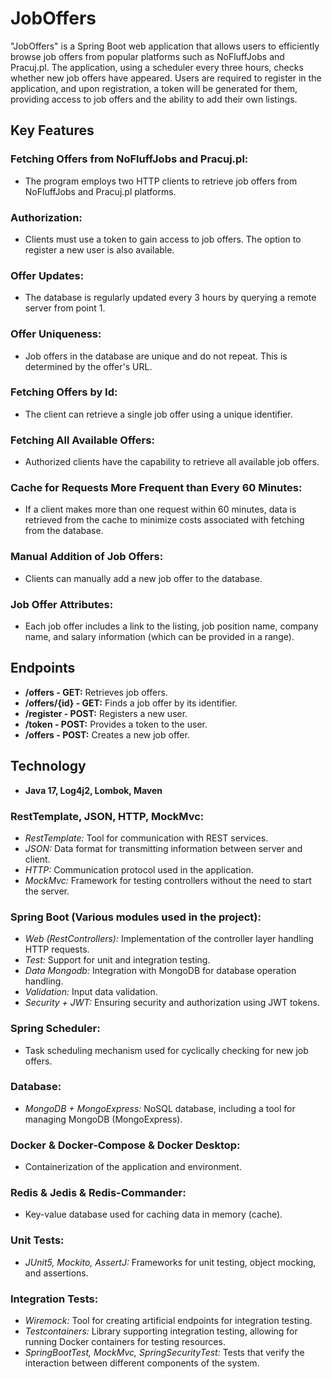# JobOffers

"JobOffers" is a Spring Boot web application that allows users to efficiently browse job offers from popular platforms such as NoFluffJobs and Pracuj.pl. The application, using a scheduler every three hours, checks whether new job offers have appeared. Users are required to register in the application, and upon registration, a token will be generated for them, providing access to job offers and the ability to add their own listings.

## Key Features

### Fetching Offers from NoFluffJobs and Pracuj.pl:

- The program employs two HTTP clients to retrieve job offers from NoFluffJobs and Pracuj.pl platforms.

### Authorization:

- Clients must use a token to gain access to job offers. The option to register a new user is also available.

### Offer Updates:

- The database is regularly updated every 3 hours by querying a remote server from point 1.

### Offer Uniqueness:

- Job offers in the database are unique and do not repeat. This is determined by the offer's URL.

### Fetching Offers by Id:

- The client can retrieve a single job offer using a unique identifier.

### Fetching All Available Offers:

- Authorized clients have the capability to retrieve all available job offers.

### Cache for Requests More Frequent than Every 60 Minutes:

- If a client makes more than one request within 60 minutes, data is retrieved from the cache to minimize costs associated with fetching from the database.

### Manual Addition of Job Offers:

- Clients can manually add a new job offer to the database.

### Job Offer Attributes:

- Each job offer includes a link to the listing, job position name, company name, and salary information (which can be provided in a range).

## Endpoints

- **/offers - GET:** Retrieves job offers.
- **/offers/{id} - GET:** Finds a job offer by its identifier.
- **/register - POST:** Registers a new user.
- **/token - POST:** Provides a token to the user.
- **/offers - POST:** Creates a new job offer.

## Technology

- **Java 17, Log4j2, Lombok, Maven**

### RestTemplate, JSON, HTTP, MockMvc:

- *RestTemplate:* Tool for communication with REST services.
- *JSON:* Data format for transmitting information between server and client.
- *HTTP:* Communication protocol used in the application.
- *MockMvc:* Framework for testing controllers without the need to start the server.

### Spring Boot (Various modules used in the project):

- *Web (RestControllers):* Implementation of the controller layer handling HTTP requests.
- *Test:* Support for unit and integration testing.
- *Data Mongodb:* Integration with MongoDB for database operation handling.
- *Validation:* Input data validation.
- *Security + JWT:* Ensuring security and authorization using JWT tokens.

### Spring Scheduler:

- Task scheduling mechanism used for cyclically checking for new job offers.

### Database:

- *MongoDB + MongoExpress:* NoSQL database, including a tool for managing MongoDB (MongoExpress).

### Docker & Docker-Compose & Docker Desktop:

- Containerization of the application and environment.

### Redis & Jedis & Redis-Commander:

- Key-value database used for caching data in memory (cache).

### Unit Tests:

- *JUnit5, Mockito, AssertJ:* Frameworks for unit testing, object mocking, and assertions.

### Integration Tests:

- *Wiremock:* Tool for creating artificial endpoints for integration testing.
- *Testcontainers:* Library supporting integration testing, allowing for running Docker containers for testing resources.
- *SpringBootTest, MockMvc, SpringSecurityTest:* Tests that verify the interaction between different components of the system.
